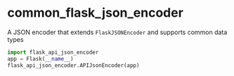 # common_flask_json_encoder

A JSON encoder that extends `FlaskJSONEncoder` and supports common data types


```python
import flask_api_json_encoder
app = Flask(__name__)
flask_api_json_encoder.APIJsonEncoder(app)
```
